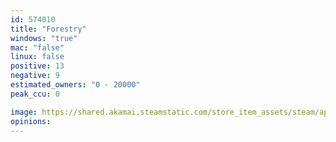 ```yaml
---
id: 574010
title: "Forestry"
windows: "true"
mac: "false"
linux: false
positive: 13
negative: 9
estimated_owners: "0 - 20000"
peak_ccu: 0

image: https://shared.akamai.steamstatic.com/store_item_assets/steam/apps/574010/header.jpg?t=1491602550
opinions:
---
```

